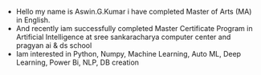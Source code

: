 - Hello my name is Aswin.G.Kumar i have completed  Master of Arts (MA) in English.
- And recently iam successfully completed Master Certificate Program in Artificial Intelligence at sree sankaracharya computer center and pragyan ai & ds school 
- Iam interested in Python, Numpy, Machine Learning, Auto ML, Deep Learning, Power Bi, NLP, DB creation
